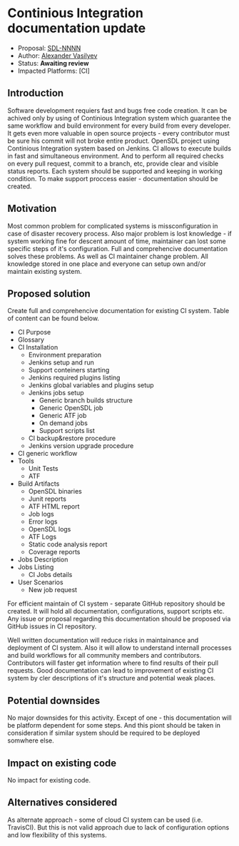 # Continious Integration documentation update

* Proposal: [SDL-NNNN](NNNN-ci_documentation_update.md)
* Author: [Alexander Vasilyev](https://github.com/ovvasyliev)
* Status: **Awaiting review**
* Impacted Platforms: [CI]

## Introduction

Software development requiers fast and bugs free code creation. It can be achived only by using of Continious Integration system which guarantee the same workflow and build environment for every build from every developer. It gets even more valuable in open source projects - every contributor must be sure his commit will not broke entire product. OpenSDL project using Continious Integration system based on Jenkins. CI allows to execute builds in fast and simultaneous environment. And to perform all required checks on every pull request, commit to a branch, etc, provide clear and visible status reports. 
Each system should be supported and keeping in working condition. To make support proccess easier - documentation should be created.

## Motivation

Most common problem for complicated systems is missconfiguration in case of disaster recovery process. Also major problem is lost knowledge - if system working fine for descent amount of time, maintainer can lost some specific steps of it's configuration. Full and comprehencive documentation solves these problems. As well as CI maintainer change problem. All knowledge stored in one place and everyone can setup own and/or maintain existing system.

## Proposed solution

Create full and comprehencive documentation for existing CI system. Table of content can be found below.

* CI Purpose
* Glossary
* CI Installation
     * Environment preparation
     * Jenkins setup and run
     * Support conteiners starting
     * Jenkins required plugins listing
     * Jenkins global variables and plugins setup
     * Jenkins jobs setup
         * Generic branch builds structure
         * Generic OpenSDL job
         * Generic ATF job
         * On demand jobs
         * Support scripts list
     * CI backup&restore procedure
     * Jenkins version upgrade procedure
 * CI generic workflow
 * Tools
     * Unit Tests
     * ATF
 * Build Artifacts
     * OpenSDL binaries
     * Junit reports
     * ATF HTML report
     * Job logs
     * Error logs
     * OpenSDL logs
     * ATF Logs
     * Static code analysis report
     * Coverage reports
 * Jobs Description
 * Jobs Listing
     * CI Jobs details
 * User Scenarios
     * New job request

For efficient maintain of CI system - separate GitHub repository should be created. It will hold all documentation, configurations, support scripts etc.
Any issue or proposal regarding this documentation should be proposed via GitHub issues in CI repository.

Well written documentation will reduce risks in maintainance and deployment of CI system. Also it will allow to understand internall processes and build workflows for all community members and contributors. Contributors will faster get information where to find results of their pull requests. Good documentation can lead to improvement of existing CI system by cler descriptions of it's structure and potential weak places.

## Potential downsides

No major downsides for this activity. Except of one - this documentation will be platform dependent for some steps. And this piont should be taken in consideration if similar system should be required to be deployed somwhere else.

## Impact on existing code

No impact for existing code.

## Alternatives considered

As alternate approach - some of cloud CI system can be used (i.e. TravisCI). But this is not valid approach due to lack of configuration options and low flexibility of this systems.  
